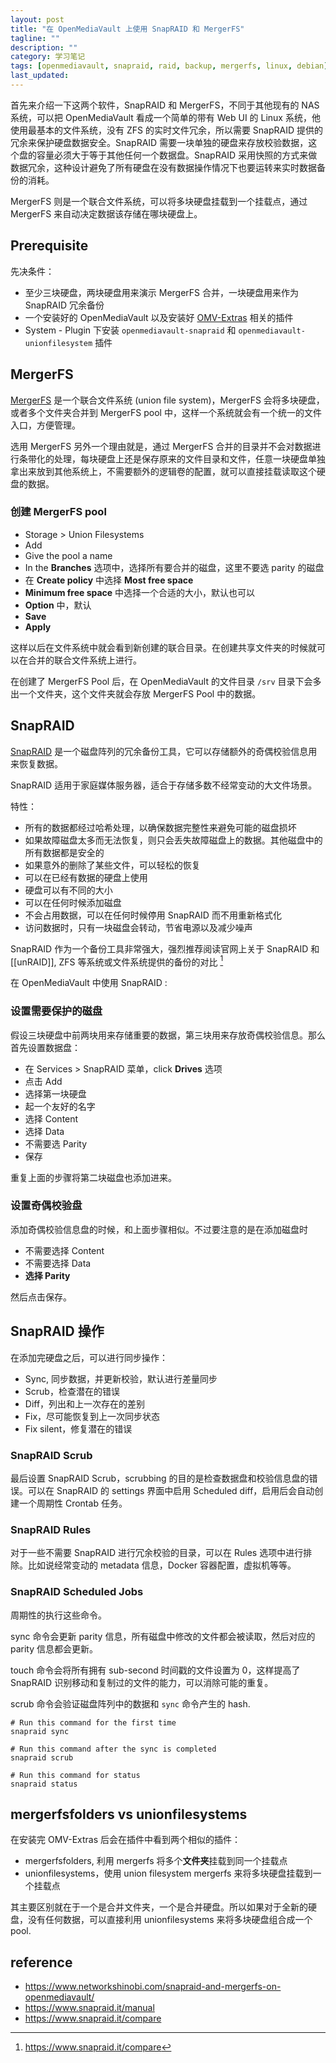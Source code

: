 ```yaml
---
layout: post
title: "在 OpenMediaVault 上使用 SnapRAID 和 MergerFS"
tagline: ""
description: ""
category: 学习笔记
tags: [openmediavault, snapraid, raid, backup, mergerfs, linux, debian]
last_updated:
---
```



首先来介绍一下这两个软件，SnapRAID 和 MergerFS，不同于其他现有的 NAS 系统，可以把 OpenMediaVault 看成一个简单的带有 Web UI 的 Linux 系统，他使用最基本的文件系统，没有 ZFS 的实时文件冗余，所以需要 SnapRAID 提供的冗余来保护硬盘数据安全。SnapRAID 需要一块单独的硬盘来存放校验数据，这个盘的容量必须大于等于其他任何一个数据盘。SnapRAID 采用快照的方式来做数据冗余，这种设计避免了所有硬盘在没有数据操作情况下也要运转来实时数据备份的消耗。

MergerFS 则是一个联合文件系统，可以将多块硬盘挂载到一个挂载点，通过 MergerFS 来自动决定数据该存储在哪块硬盘上。

## Prerequisite
先决条件：

- 至少三块硬盘，两块硬盘用来演示 MergerFS 合并，一块硬盘用来作为 SnapRAID 冗余备份
- 一个安装好的 OpenMediaVault 以及安装好 [OMV-Extras](/post/2020/03/openmediavault-setup.html) 相关的插件
- System - Plugin 下安装 `openmediavault-snapraid` 和 `openmediavault-unionfilesystem` 插件

## MergerFS
[MergerFS](https://github.com/trapexit/mergerfs) 是一个联合文件系统 (union file system)，MergerFS 会将多块硬盘，或者多个文件夹合并到 MergerFS pool 中，这样一个系统就会有一个统一的文件入口，方便管理。

选用 MergerFS 另外一个理由就是，通过 MergerFS 合并的目录并不会对数据进行条带化的处理，每块硬盘上还是保存原来的文件目录和文件，任意一块硬盘单独拿出来放到其他系统上，不需要额外的逻辑卷的配置，就可以直接挂载读取这个硬盘的数据。

### 创建 MergerFS pool

- Storage > Union Filesystems
- Add
- Give the pool a name
- In the **Branches** 选项中，选择所有要合并的磁盘，这里不要选 parity 的磁盘
- 在 **Create policy** 中选择 **Most free space**
- **Minimum free space** 中选择一个合适的大小，默认也可以
- **Option** 中，默认
- **Save**
- **Apply**

这样以后在文件系统中就会看到新创建的联合目录。在创建共享文件夹的时候就可以在合并的联合文件系统上进行。

在创建了 MergerFS Pool 后，在 OpenMediaVault 的文件目录 `/srv` 目录下会多出一个文件夹，这个文件夹就会存放 MergerFS Pool 中的数据。

## SnapRAID
[SnapRAID](https://www.snapraid.it/) 是一个磁盘阵列的冗余备份工具，它可以存储额外的奇偶校验信息用来恢复数据。

SnapRAID 适用于家庭媒体服务器，适合于存储多数不经常变动的大文件场景。

特性：

- 所有的数据都经过哈希处理，以确保数据完整性来避免可能的磁盘损坏
- 如果故障磁盘太多而无法恢复，则只会丢失故障磁盘上的数据。其他磁盘中的所有数据都是安全的
- 如果意外的删除了某些文件，可以轻松的恢复
- 可以在已经有数据的硬盘上使用
- 硬盘可以有不同的大小
- 可以在任何时候添加磁盘
- 不会占用数据，可以在任何时候停用 SnapRAID 而不用重新格式化
- 访问数据时，只有一块磁盘会转动，节省电源以及减少噪声

SnapRAID 作为一个备份工具非常强大，强烈推荐阅读官网上关于 SnapRAID 和 [[unRAID]], ZFS 等系统或文件系统提供的备份的对比 [^s]

[^s]: <https://www.snapraid.it/compare>


在 OpenMediaVault 中使用 SnapRAID :

### 设置需要保护的磁盘
假设三块硬盘中前两块用来存储重要的数据，第三块用来存放奇偶校验信息。那么首先设置数据盘：

- 在 Services > SnapRAID 菜单，click **Drives** 选项
- 点击 Add
- 选择第一块硬盘
- 起一个友好的名字
- 选择 Content
- 选择 Data
- 不需要选 Parity
- 保存

重复上面的步骤将第二块磁盘也添加进来。

### 设置奇偶校验盘

添加奇偶校验信息盘的时候，和上面步骤相似。不过要注意的是在添加磁盘时

- 不需要选择 Content
- 不需要选择 Data
- **选择 Parity**

然后点击保存。

## SnapRAID 操作

在添加完硬盘之后，可以进行同步操作：

- Sync, 同步数据，并更新校验，默认进行差量同步
- Scrub，检查潜在的错误
- Diff，列出和上一次存在的差别
- Fix，尽可能恢复到上一次同步状态
- Fix silent，修复潜在的错误

### SnapRAID Scrub
最后设置 SnapRAID Scrub，scrubbing 的目的是检查数据盘和校验信息盘的错误。可以在 SnapRAID 的 settings 界面中启用 Scheduled diff，启用后会自动创建一个周期性 Crontab 任务。

### SnapRAID Rules

对于一些不需要 SnapRAID 进行冗余校验的目录，可以在 Rules 选项中进行排除。比如说经常变动的 metadata 信息，Docker 容器配置，虚拟机等等。

### SnapRAID Scheduled Jobs
周期性的执行这些命令。

sync 命令会更新 parity 信息，所有磁盘中修改的文件都会被读取，然后对应的 parity 信息都会更新。

touch 命令会将所有拥有 sub-second 时间戳的文件设置为 0，这样提高了 SnapRAID 识别移动和复制过的文件的能力，可以消除可能的重复。

scrub 命令会验证磁盘阵列中的数据和 `sync` 命令产生的 hash.

    # Run this command for the first time
    snapraid sync

    # Run this command after the sync is completed
    snapraid scrub

    # Run this command for status
    snapraid status


## mergerfsfolders vs unionfilesystems
在安装完 OMV-Extras 后会在插件中看到两个相似的插件：

- mergerfsfolders, 利用 mergerfs 将多个**文件夹**挂载到同一个挂载点
- unionfilesystems，使用 union filesystem mergerfs 来将多块硬盘挂载到一个挂载点

其主要区别就在于一个是合并文件夹，一个是合并硬盘。所以如果对于全新的硬盘，没有任何数据，可以直接利用 unionfilesystems 来将多块硬盘组合成一个 pool.


## reference

- <https://www.networkshinobi.com/snapraid-and-mergerfs-on-openmediavault/>
- <https://www.snapraid.it/manual>
- <https://www.snapraid.it/compare>
